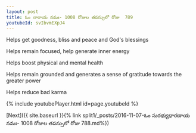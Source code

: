 ```yaml
---
layout: post
title: ఓం నారాయ నమః- 1008 రోజుల తపస్సులో రోజు  789
youtubeId: svIbvmEXpJ4
---
```

 
 
Helps get goodness, bliss and peace and God's blessings
 
Helps remain focused, help generate inner energy 
 
Helps boost physical and mental health 
 
Helps remain grounded and generates a sense of gratitude towards the greater power 
 
Helps reduce bad karma
 
 
 
 


{% include youtubePlayer.html id=page.youtubeId %}
 
[Next]({{ site.baseurl }}{% link  split1/_posts/2016-11-07-ఓం సురభ్యుధారణాయ నమః- 1008 రోజుల తపస్సులో రోజు  788.md%})
 
